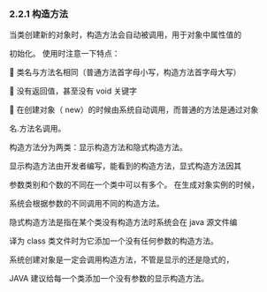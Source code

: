 ### 2.2.1 构造方法

当类创建新的对象时，构造方法会自动被调用，用于对象中属性值的

初始化。 使用时注意一下特点：

 类名与方法名相同（普通方法首字母小写，构造方法首字母大写）

 没有返回值，甚至没有 void 关键字

 在创建对象（ new）的时候由系统自动调用，而普通的方法是通过对象

名.方法名调用。

构造方法分为两类：显示构造方法和隐式构造方法。

显示构造方法由开发者编写，能看到的构造方法，显式构造方法因其

参数类别和个数的不同在一个类中可以有多个。 在生成对象实例的时候，

系统会根据参数的不同调用不同的构造方法。

隐式构造方法是指在某个类没有构造方法时系统会在 java 源文件编

译为 class 类文件时为它添加一个没有任何参数的构造方法。

系统创建对象是一定会调用构造方法，不管是显示的还是隐式的，

JAVA 建议给每一个类添加一个没有参数的显示构造方法。

